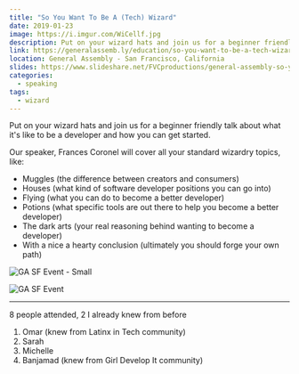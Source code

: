 ```yaml
---
title: "So You Want To Be A (Tech) Wizard"
date: 2019-01-23
image: https://i.imgur.com/WiCellf.jpg
description: Put on your wizard hats and join us for a beginner friendly talk about what it's like to be a developer and how you can get started.
link: https://generalassemb.ly/education/so-you-want-to-be-a-tech-wizard/san-francisco/66021
location: General Assembly - San Francisco, California
slides: https://www.slideshare.net/FVCproductions/general-assembly-so-you-want-to-be-a-wizard
categories:
  - speaking
tags:
  - wizard
---
```


Put on your wizard hats and join us for a beginner friendly talk about what it's like to be a developer and how you can get started.

Our speaker, Frances Coronel will cover all your standard wizardry topics, like:

- Muggles (the difference between creators and consumers)
- Houses (what kind of software developer positions you can go into)
- Flying (what you can do to become a better developer)
- Potions (what specific tools are out there to help you become a better developer)
- The dark arts (your real reasoning behind wanting to become a developer)
- With a nice a hearty conclusion (ultimately you should forge your own path)

![GA SF Event - Small](https://i.imgur.com/bnp61N1.png)

![GA SF Event](https://i.imgur.com/NnZv6jq.png)

---

8 people attended, 2 I already knew from before

1. Omar (knew from Latinx in Tech community)
2. Sarah
3. Michelle
4. Banjamad (knew from Girl Develop It community)
